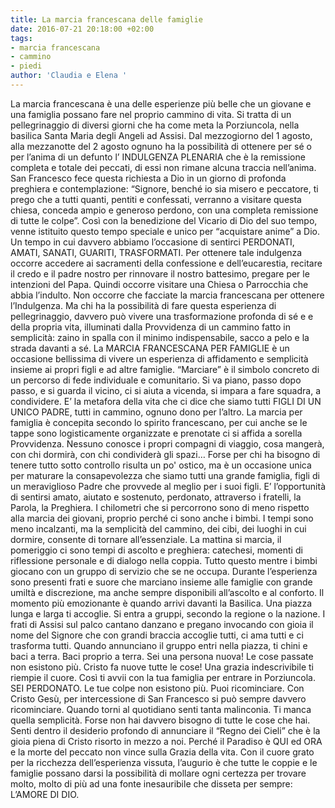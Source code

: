 ```yaml
---
title: La marcia francescana delle famiglie
date: 2016-07-21 20:18:00 +02:00
tags:
- marcia francescana
- cammino
- piedi
author: 'Claudia e Elena '
---
```


La marcia francescana è una delle esperienze più belle che un giovane e una famiglia possano fare nel proprio cammino di vita. Si tratta di un pellegrinaggio di diversi giorni che ha come meta la Porziuncola, nella basilica Santa Maria degli Angeli ad Assisi. Dal mezzogiorno del 1 agosto, alla mezzanotte del 2 agosto ognuno ha la possibilità di ottenere per sé o per l’anima di un defunto l’ INDULGENZA PLENARIA  che è la remissione completa e totale dei peccati, di essi non rimane alcuna traccia nell’anima. San Francesco fece questa richiesta a Dio in un giorno di profonda preghiera e contemplazione: “Signore, benché io sia misero e peccatore, ti prego che a tutti quanti, pentiti e confessati, verranno a visitare questa chiesa, conceda ampio e generoso perdono, con una completa remissione di tutte le colpe”. Così con la benedizione del Vicario di Dio del suo tempo, venne istituito questo tempo speciale e unico per “acquistare anime” a Dio. Un tempo in cui davvero abbiamo l’occasione di sentirci PERDONATI, AMATI, SANATI, GUARITI, TRASFORMATI. Per ottenere tale indulgenza occorre accedere ai sacramenti della confessione e dell’eucarestia, recitare il credo e il padre nostro per rinnovare il nostro battesimo, pregare per le intenzioni del Papa. Quindi occorre visitare una Chiesa o Parrocchia che abbia l’indulto. Non occorre che facciate la marcia francescana per ottenere l’Indulgenza. Ma chi ha la possibilità di fare questa esperienza di pellegrinaggio, davvero può vivere una trasformazione profonda di sé e e della propria vita, illuminati dalla Provvidenza di un cammino fatto in semplicità: zaino in spalla con il minimo indispensabile, sacco a pelo e la strada davanti a sé. La MARCIA FRANCESCANA PER FAMIGLIE è un occasione bellissima di vivere un esperienza di affidamento e semplicità insieme ai propri figli e ad altre famiglie.  “Marciare” è il simbolo concreto di un percorso di fede individuale e comunitario. Si va piano, passo dopo passo, e si guarda il vicino, ci si aiuta a vicenda, si impara a fare squadra, a condividere. E’ la metafora della vita che ci dice che siamo tutti FIGLI DI UN UNICO PADRE, tutti in cammino, ognuno dono per l’altro. La marcia per famiglia è concepita secondo lo spirito francescano, per cui anche se le tappe sono logisticamente organizzate  e prenotate ci si affida a  sorella Provvidenza. Nessuno conosce i propri compagni di viaggio, cosa mangerà, con chi dormirà, con chi condividerà gli spazi… Forse per chi ha bisogno di tenere tutto sotto controllo risulta un po' ostico, ma è un occasione unica per maturare la consapevolezza che siamo tutti una grande famiglia, figli di un meraviglioso Padre che provvede al meglio per i suoi figli. E’ l’opportunità di sentirsi amato, aiutato e sostenuto, perdonato, attraverso i fratelli, la Parola, la Preghiera. I chilometri che si percorrono sono di meno rispetto alla marcia dei giovani, proprio perché ci sono anche i bimbi. I tempi sono meno incalzanti, ma la semplicità del cammino, dei cibi, dei luoghi in cui dormire, consente di tornare all’essenziale. La mattina si marcia, il pomeriggio ci sono tempi di ascolto e preghiera: catechesi, momenti di riflessione personale e di dialogo nella coppia. Tutto questo mentre i bimbi giocano con un gruppo di servizio che se ne occupa. Durante l’esperienza sono presenti frati e suore che marciano insieme alle famiglie con grande umiltà e discrezione, ma anche sempre disponibili all’ascolto e al conforto. Il momento più emozionante è quando arrivi davanti la Basilica. Una piazza lunga e larga ti accoglie. Si entra a gruppi, secondo la regione o la nazione. I frati di Assisi sul palco cantano danzano e pregano invocando con gioia il nome del Signore che con grandi braccia accoglie tutti, ci ama tutti e ci trasforma tutti. Quando annunciano il gruppo entri nella piazza, ti chini e baci a terra. Baci proprio a terra. Sei una persona nuova! Le cose passate non esistono più. Cristo fa nuove tutte le cose! Una grazia indescrivibile ti riempie il cuore. Così ti avvii con la tua famiglia per entrare in Porziuncola. SEI PERDONATO. Le tue colpe non esistono più. Puoi ricominciare. Con Cristo Gesù, per intercessione di San Francesco si può sempre davvero ricominciare. Quando torni al quotidiano senti tanta malinconia. Ti manca quella semplicità. Forse non hai davvero bisogno di tutte le cose che hai. Senti dentro il desiderio profondo di annunciare il “Regno dei Cieli” che è la gioia piena di Cristo risorto in mezzo a noi. Perché il Paradiso è QUI ed ORA e la morte del peccato non vince sulla Grazia della vita.
Con il cuore grato per la ricchezza dell’esperienza vissuta, l’augurio è che tutte le coppie e le famiglie possano darsi la possibilità di mollare ogni certezza per trovare  molto, molto di più ad una fonte inesauribile che disseta per sempre: L’AMORE DI DIO.